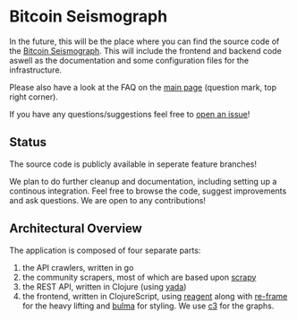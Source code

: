 # Bitcoin Seismograph

In the future, this will be the place where you can find the source code of the [Bitcoin Seismograph](https://bitcoinseismograph.info). 
This will include the frontend and backend code aswell as the documentation and some configuration files for the infrastructure.

Please also have a look at the FAQ on the [main page](https://bitcoinseismograph.info) (question mark, top right corner).

If you have any questions/suggestions feel free to [open an issue](https://github.com/VersilityLabs/BitcoinSeismograph/issues/new)! 

## Status

The source code is publicly available in seperate feature branches!

We plan to do further cleanup and documentation, including setting up a continous integration. Feel free to browse the code, suggest improvements and ask questions. We are open to any contributions! 

## Architectural Overview

The application is composed of four separate parts:

1. the API crawlers, written in go
2. the community scrapers, most of which are based upon [scrapy](https://scrapy.org)
3. the REST API, written in Clojure (using [yada](https://github.com/juxt/yada))
4. the frontend, written in ClojureScript, using [reagent](https://reagent-project.github.io/) along with [re-frame](https://github.com/Day8/re-frame) for the heavy lifting and [bulma](http://bulma.io) for styling. We use [c3](http://c3js.org/) for the graphs.

